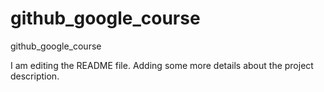 # github_google_course
github_google_course

I am editing the README file. Adding some more details about the project description.
